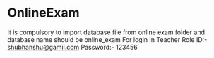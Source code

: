 # OnlineExam
It is compulsory to import database file from online exam folder and database name should be online_exam 
For login In Teacher Role ID:- shubhanshu@gamil.com Password:- 123456
